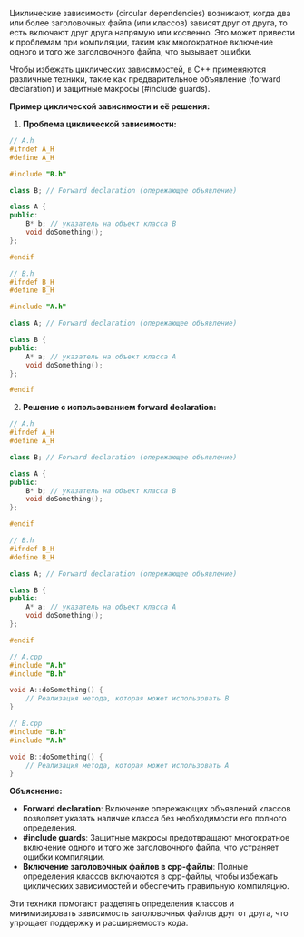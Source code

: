 Циклические зависимости (circular dependencies) возникают, когда два или более заголовочных файла (или классов) зависят друг от друга, то есть включают друг друга напрямую или косвенно. Это может привести к проблемам при компиляции, таким как многократное включение одного и того же заголовочного файла, что вызывает ошибки.

Чтобы избежать циклических зависимостей, в C++ применяются различные техники, такие как предварительное объявление (forward declaration) и защитные макросы (#include guards).

**Пример циклической зависимости и её решения:**

1. **Проблема циклической зависимости:**

```cpp
// A.h
#ifndef A_H
#define A_H

#include "B.h"

class B; // Forward declaration (опережающее объявление)

class A {
public:
    B* b; // указатель на объект класса B
    void doSomething();
};

#endif

// B.h
#ifndef B_H
#define B_H

#include "A.h"

class A; // Forward declaration (опережающее объявление)

class B {
public:
    A* a; // указатель на объект класса A
    void doSomething();
};

#endif
```

2. **Решение с использованием forward declaration:**

```cpp
// A.h
#ifndef A_H
#define A_H

class B; // Forward declaration (опережающее объявление)

class A {
public:
    B* b; // указатель на объект класса B
    void doSomething();
};

#endif

// B.h
#ifndef B_H
#define B_H

class A; // Forward declaration (опережающее объявление)

class B {
public:
    A* a; // указатель на объект класса A
    void doSomething();
};

#endif

// A.cpp
#include "A.h"
#include "B.h"

void A::doSomething() {
    // Реализация метода, которая может использовать B
}

// B.cpp
#include "B.h"
#include "A.h"

void B::doSomething() {
    // Реализация метода, которая может использовать A
}
```

**Объяснение:**
- **Forward declaration**: Включение опережающих объявлений классов позволяет указать наличие класса без необходимости его полного определения.
- **#include guards**: Защитные макросы предотвращают многократное включение одного и того же заголовочного файла, что устраняет ошибки компиляции.
- **Включение заголовочных файлов в cpp-файлы**: Полные определения классов включаются в cpp-файлы, чтобы избежать циклических зависимостей и обеспечить правильную компиляцию.

Эти техники помогают разделять определения классов и минимизировать зависимость заголовочных файлов друг от друга, что упрощает поддержку и расширяемость кода.
